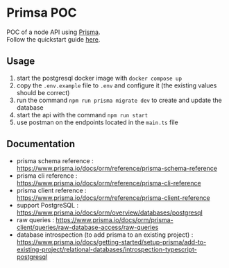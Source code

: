 # Primsa POC

POC of a node API using [Prisma](https://www.prisma.io).  
Follow the quickstart guide [here](https://www.prisma.io/docs/getting-started/quickstart).

## Usage

1. start the postgresql docker image with `docker compose up`
2. copy the `.env.example` file to `.env` and configure it (the existing values should be correct)
3. run the command `npm run prisma migrate dev` to create and update the database
4. start the api with the command `npm run start`
5. use postman on the endpoints located in the `main.ts` file

## Documentation

- prisma schema reference : https://www.prisma.io/docs/orm/reference/prisma-schema-reference
- prisma cli reference : https://www.prisma.io/docs/orm/reference/prisma-cli-reference
- prisma client reference : https://www.prisma.io/docs/orm/reference/prisma-client-reference
- support PostgreSQL : https://www.prisma.io/docs/orm/overview/databases/postgresql
- raw queries : https://www.prisma.io/docs/orm/prisma-client/queries/raw-database-access/raw-queries
- database introspection (to add prisma to an existing project) : https://www.prisma.io/docs/getting-started/setup-prisma/add-to-existing-project/relational-databases/introspection-typescript-postgresql
